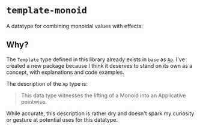 # `template-monoid`

A datatype for combining monoidal values with effects.

## Why?

The `Template` type defined in this library already exists in `base` as [`Ap`](https://hackage.haskell.org/package/base-4.12.0.0/docs/Data-Monoid.html#t:Ap).
I've created a new package because I think it deserves to stand on its own as a concept, with explanations and code examples.

The description of the `Ap` type is:

> This data type witnesses the lifting of a Monoid into an Applicative pointwise.

While accurate, this description is rather dry and doesn't spark my curiosity or gesture at potential uses for this datatype.
